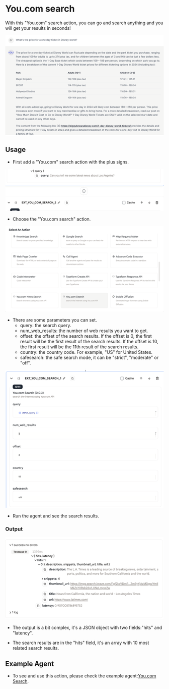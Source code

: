 # You.com search

With this "You.com" search action, you can go and search anything and you will get your results in seconds!

<img src="../../../../images/you-1.png" />

## Usage


* First add a "You.com" search action with the plus signs.

<img src="../../../../images/you-2.1.png" />

* Choose the "You.com search" action.

<img src="../../../../images/you-2.2.png" />

* There are some parameters you can set.
  * query: the search query.
  * num_web_results: the number of web results you want to get.
  * offset: the offset of the search results. If the offset is 0, the first result will be the first result of the search results. If the offset is 10, the first result will be the 11th result of the search results.
  * country: the country code. For example, "US" for United States.
  * safesearch: the safe search mode, it can be "strict", "moderate" or "off".

<img src="../../../../images/you-3.png" />

* Run the agent and see the search results.

### Output

<img src="../../../../images/you-4.png" />

* The output is a bit complex, it's a JSON object with two fields:"hits" and "latency". 

* The search results are in the "hits" field, it's an array with 10 most related search results.

## Example Agent

* To see and use this action, please check the example agent:[You.com Search](https://rebyte.ai/p/21b2295005587a5375d8/callable/b6e67fc59579d6304fef/editor).

